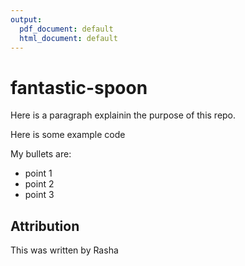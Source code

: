 ```yaml
---
output:
  pdf_document: default
  html_document: default
---
```

# fantastic-spoon

Here is a paragraph explainin the purpose of this repo.

Here is some example code

My bullets are:

- point 1
- point 2
- point 3

## Attribution

This was written by Rasha